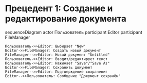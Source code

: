 # Прецедент 1: Создание и редактирование документа
sequenceDiagram
    actor Пользователь
    participant Editor
    participant FileManager

    Пользователь->>Editor: Выбирает "New"
    Editor->>FileManager: Создать новый документ
    FileManager-->>Editor: Новый документ "Untitled"
    Пользователь->>Editor: Вводит/редактирует текст
    Пользователь->>Editor: Нажимает "Save"/"Save As"
    Editor->>FileManager: Сохранить документ
    FileManager-->>Editor: Подтверждение сохранения
    Editor-->>Пользователь: Сообщение "Документ сохранён"


